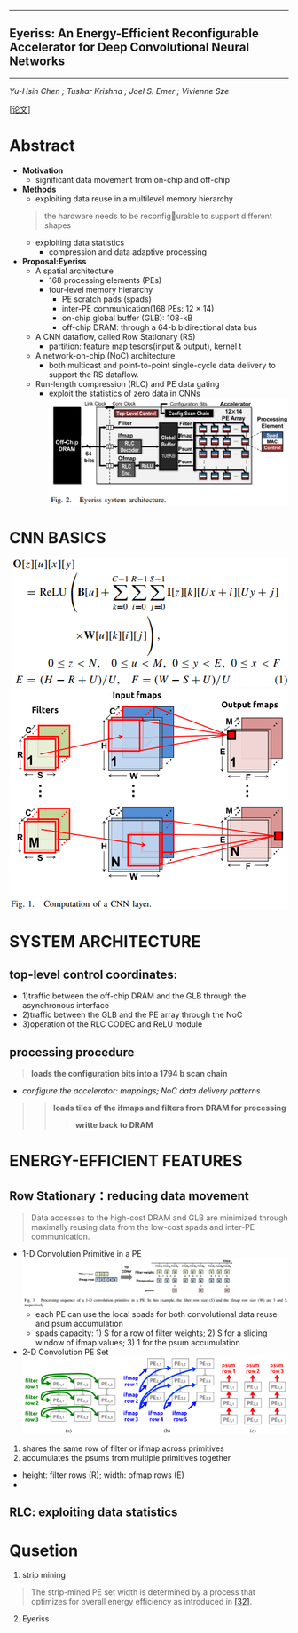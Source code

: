 ----
## Eyeriss: An Energy-Efficient Reconfigurable Accelerator for Deep Convolutional Neural Networks ##
----
*Yu-Hsin Chen  ; Tushar Krishna ; Joel S. Emer ; Vivienne Sze*

[[论文]](https://ieeexplore.ieee.org/document/7738524/)
# Abstract
- **Motivation**
  - significant data movement from on-chip and off-chip
- **Methods**
  - exploiting data reuse in a multilevel memory hierarchy
  > the hardware needs to be reconfig￾urable to support different shapes
  - exploiting data statistics 
    - compression and data adaptive processing 
- **Proposal:Eyeriss**
  - A spatial architecture
    - 168 processing elements (PEs)
    - four-level memory hierarchy
      - PE scratch pads (spads)
      - inter-PE communication(168 PEs: 12 × 14)
      - on-chip global buffer (GLB): 108-kB
      - off-chip DRAM: through a 64-b bidirectional data bus
  - A CNN dataflow, called Row Stationary (RS)
    - partition: feature map tesors(input & output), kernel t
  - A network-on-chip (NoC) architecture
    - both multicast and point-to-point single-cycle data delivery to support the RS dataflow.
  - Run-length compression (RLC) and PE data gating
    - exploit the statistics of zero data in CNNs 
![](https://github.com/PGTKi/ReferencePapersCollecting/blob/master/StudyNotes/xs/pictures/Eyeriss2Eyeriss%20system%20architecture.PNG)
# CNN BASICS
![]()
![](https://github.com/PGTKi/ReferencePapersCollecting/blob/master/StudyNotes/xs/pictures/Eyeriss1Equation%20Computation%20of%20a%20CNN%20layer.PNG)
![](https://github.com/PGTKi/ReferencePapersCollecting/blob/master/StudyNotes/xs/pictures/Eyeriss1Computation%20of%20a%20CNN%20layer.PNG)
# SYSTEM ARCHITECTURE
## top-level control coordinates:
  - 1)traffic between the off-chip DRAM and the GLB through the asynchronous interface
  - 2)traffic between the GLB and the PE array through the NoC
  - 3)operation of the RLC CODEC and ReLU module
## processing procedure
> **loads the configuration bits into a 1794 b scan chain**
   - *configure the accelerator: mappings; NoC data delivery patterns*
>> **loads tiles of the ifmaps and filters from DRAM for processing**
>>> **writte back to DRAM**
# ENERGY-EFFICIENT FEATURES
## Row Stationary：reducing data movement
> Data accesses to the high-cost DRAM and GLB are minimized through maximally reusing data from the low-cost spads and inter-PE communication.
- 1-D Convolution Primitive in a PE
![](https://github.com/PGTKi/ReferencePapersCollecting/blob/master/StudyNotes/xs/pictures/Eyeriss1-D%20convolution%20primitive%20in%20a%20PE.PNG)
  - each PE can use the local spads for both convolutional data reuse and psum accumulation
  - spads capacity: 1) S for a row of filter weights; 2) S for a sliding window of ifmap values; 3) 1 for the psum accumulation
- 2-D Convolution PE Set
![](https://github.com/PGTKi/ReferencePapersCollecting/blob/master/StudyNotes/xs/pictures/Eyeriss2-D%20convolution.PNG)
1) shares the same row of filter or ifmap across primitives 
2) accumulates the psums from multiple primitives together
  - height: filter rows (R);  width: ofmap rows (E)
 - 

## RLC: exploiting data statistics

# Qusetion
1. strip mining
> The strip-mined PE set width is determined by a process that optimizes for overall energy efficiency as introduced in [[32]](https://ieeexplore.ieee.org/document/7551407).
2. Eyeriss
